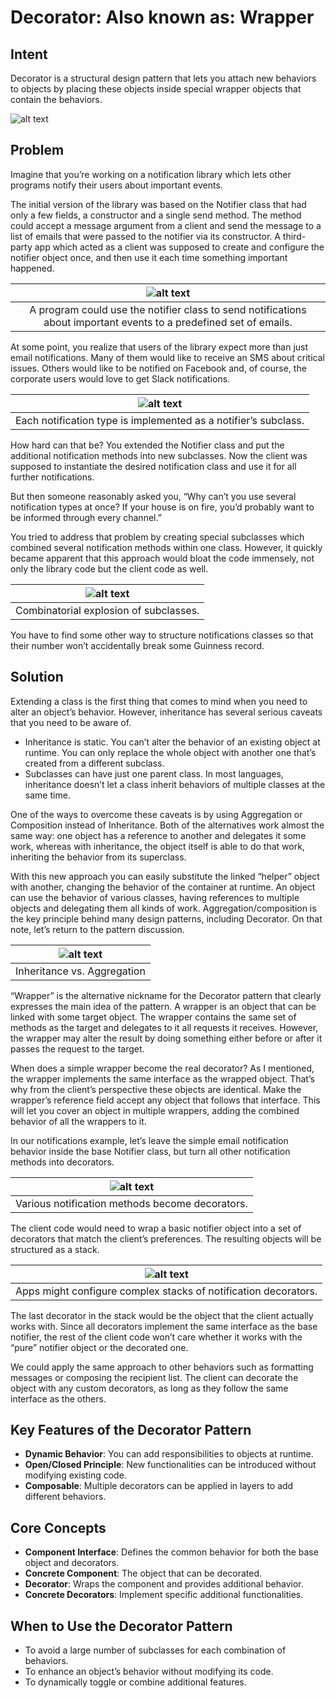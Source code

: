 # Decorator: Also known as: Wrapper

## Intent
Decorator is a structural design pattern that lets you attach new behaviors to objects by placing these objects inside special wrapper objects that contain the behaviors.

![alt text](assets/image.png)

## Problem
Imagine that you’re working on a notification library which lets other programs notify their users about important events.

The initial version of the library was based on the Notifier class that had only a few fields, a constructor and a single send method. The method could accept a message argument from a client and send the message to a list of emails that were passed to the notifier via its constructor. A third-party app which acted as a client was supposed to create and configure the notifier object once, and then use it each time something important happened.

|![alt text](assets/image-1.png)|
|:--:|
|A program could use the notifier class to send notifications about important events to a predefined set of emails.|

At some point, you realize that users of the library expect more than just email notifications. Many of them would like to receive an SMS about critical issues. Others would like to be notified on Facebook and, of course, the corporate users would love to get Slack notifications.


|![alt text](assets/image-2.png)|
|:--:|
|Each notification type is implemented as a notifier’s subclass.|

How hard can that be? You extended the Notifier class and put the additional notification methods into new subclasses. Now the client was supposed to instantiate the desired notification class and use it for all further notifications.

But then someone reasonably asked you, “Why can’t you use several notification types at once? If your house is on fire, you’d probably want to be informed through every channel.”

You tried to address that problem by creating special subclasses which combined several notification methods within one class. However, it quickly became apparent that this approach would bloat the code immensely, not only the library code but the client code as well.

|![alt text](assets/image-3.png)|
|:--:|
|Combinatorial explosion of subclasses.|

You have to find some other way to structure notifications classes so that their number won’t accidentally break some Guinness record.


## Solution
Extending a class is the first thing that comes to mind when you need to alter an object’s behavior. However, inheritance has several serious caveats that you need to be aware of.

- Inheritance is static. You can’t alter the behavior of an existing object at runtime. You can only replace the whole object with another one that’s created from a different subclass.
- Subclasses can have just one parent class. In most languages, inheritance doesn’t let a class inherit behaviors of multiple classes at the same time.

One of the ways to overcome these caveats is by using Aggregation or Composition  instead of Inheritance. Both of the alternatives work almost the same way: one object has a reference to another and delegates it some work, whereas with inheritance, the object itself is able to do that work, inheriting the behavior from its superclass.

With this new approach you can easily substitute the linked “helper” object with another, changing the behavior of the container at runtime. An object can use the behavior of various classes, having references to multiple objects and delegating them all kinds of work. Aggregation/composition is the key principle behind many design patterns, including Decorator. On that note, let’s return to the pattern discussion.

|![alt text](assets/image-4.png)|
|:--:|
|Inheritance vs. Aggregation|

“Wrapper” is the alternative nickname for the Decorator pattern that clearly expresses the main idea of the pattern. A wrapper is an object that can be linked with some target object. The wrapper contains the same set of methods as the target and delegates to it all requests it receives. However, the wrapper may alter the result by doing something either before or after it passes the request to the target.

When does a simple wrapper become the real decorator? As I mentioned, the wrapper implements the same interface as the wrapped object. That’s why from the client’s perspective these objects are identical. Make the wrapper’s reference field accept any object that follows that interface. This will let you cover an object in multiple wrappers, adding the combined behavior of all the wrappers to it.

In our notifications example, let’s leave the simple email notification behavior inside the base Notifier class, but turn all other notification methods into decorators.

|![alt text](assets/image-5.png)|
|:--:|
|Various notification methods become decorators.|

The client code would need to wrap a basic notifier object into a set of decorators that match the client’s preferences. The resulting objects will be structured as a stack.

|![alt text](assets/image-6.png)|
|:--:|
|Apps might configure complex stacks of notification decorators.|

The last decorator in the stack would be the object that the client actually works with. Since all decorators implement the same interface as the base notifier, the rest of the client code won’t care whether it works with the “pure” notifier object or the decorated one.

We could apply the same approach to other behaviors such as formatting messages or composing the recipient list. The client can decorate the object with any custom decorators, as long as they follow the same interface as the others.


## Key Features of the Decorator Pattern
- **Dynamic Behavior**: You can add responsibilities to objects at runtime.
- **Open/Closed Principle**: New functionalities can be introduced without modifying existing code.
- **Composable**: Multiple decorators can be applied in layers to add different behaviors.

## Core Concepts
- **Component Interface**: Defines the common behavior for both the base object and decorators.
- **Concrete Component**: The object that can be decorated.
- **Decorator**: Wraps the component and provides additional behavior.
- **Concrete Decorators**: Implement specific additional functionalities.

## When to Use the Decorator Pattern
- To avoid a large number of subclasses for each combination of behaviors.
- To enhance an object’s behavior without modifying its code.
- To dynamically toggle or combine additional features.

